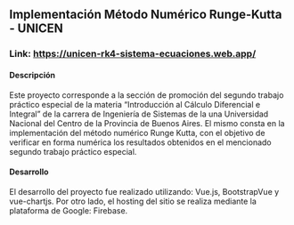 ## Implementación Método Numérico Runge-Kutta - UNICEN

### Link: https://unicen-rk4-sistema-ecuaciones.web.app/

#### Descripción
Este proyecto corresponde a la sección de promoción del segundo trabajo práctico especial de la materia “Introducción al Cálculo Diferencial e Integral” de la carrera de Ingeniería de Sistemas de la una Universidad Nacional del Centro de la Provincia de Buenos Aires. 
El mismo consta en la implementación del método numérico Runge Kutta, con el objetivo de verificar en forma numérica los resultados obtenidos en el mencionado segundo trabajo práctico especial. 


#### Desarrollo
El desarrollo del proyecto fue realizado utilizando: Vue.js, BootstrapVue y vue-chartjs. 
Por otro lado, el hosting del sitio se realiza mediante la plataforma de Google: Firebase. 

